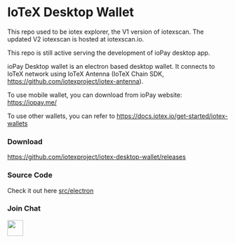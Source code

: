 # IoTeX Desktop Wallet

This repo used to be iotex explorer, the V1 version of iotexscan. The updated V2 iotexscan is hosted at iotexscan.io. 

This repo is still active serving the development of ioPay desktop app.

ioPay Desktop wallet is an electron based desktop wallet. It connects to IoTeX network using IoTeX Antenna (IoTeX Chain SDK, https://github.com/iotexproject/iotex-antenna). 

To use mobile wallet, you can download from ioPay website: https://iopay.me/

To use other wallets, you can refer to https://docs.iotex.io/get-started/iotex-wallets

### Download

https://github.com/iotexproject/iotex-desktop-wallet/releases

### Source Code 

Check it out here [src/electron](src/electron)


### Join Chat

<a href="https://iotex.io/devdiscord" target="_blank">
  <img src="https://github.com/iotexproject/halogrants/blob/880eea4af074b082a75608c7376bd7a8eaa1ac21/img/btn-discord.svg" height="36px">
</a>
</div>

